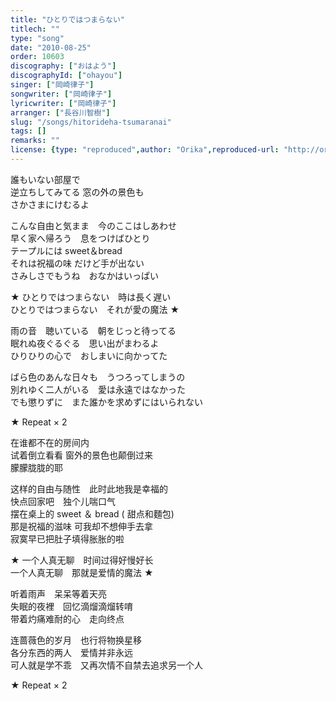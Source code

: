 ```yaml
---
title: "ひとりではつまらない"
titlech: ""
type: "song"
date: "2010-08-25"
order: 10603
discography: ["おはよう"]
discographyId: ["ohayou"]
singer: ["岡崎律子"]
songwriter: ["岡崎律子"]
lyricwriter: ["岡崎律子"]
arranger: ["長谷川智樹"]
slug: "/songs/hitorideha-tsumaranai"
tags: []
remarks: ""
license: {type: "reproduced",author: "Orika",reproduced-url: "http://orikamushi.myweb.hinet.net/",reproduced-website: "織歌蟲網站"}
---
```


誰もいない部屋で　  
逆立ちしてみてる 窓の外の景色も　  
さかさまにけむるよ   
  
こんな自由と気まま　今のここはしあわせ   
早く家へ帰ろう　息をつけばひとり   
テープルには sweet＆bread 　  
それは祝福の味 だけど手が出ない　  
さみしさでもうね　おなかはいっぱい   
  
★ ひとりではつまらない　時は長く遅い   
ひとりではつまらない　それが愛の魔法 ★   
  
雨の音　聴いている　朝をじっと待ってる   
眠れぬ夜ぐるぐる　思い出がまわるよ   
ひりひりの心で　おしまいに向かってた   
  
ばら色のあんな日々も　うつろってしまうの   
別れゆく二人がいる　愛は永遠ではなかった   
でも懲りずに　また誰かを求めずにはいられない   
  
★ Repeat × 2  

<!-- 翻译 -->

在谁都不在的房间内　  
试着倒立看看 窗外的景色也颠倒过来　  
朦朦胧胧的耶   
  
这样的自由与随性　此时此地我是幸福的   
快点回家吧　独个儿喘口气   
摆在桌上的 sweet ＆ bread ( 甜点和麵包)　  
那是祝福的滋味 可我却不想伸手去拿　  
寂寞早已把肚子填得胀胀的啦   
  
★ 一个人真无聊　时间过得好慢好长   
一个人真无聊　那就是爱情的魔法 ★   
  
听着雨声　呆呆等着天亮   
失眠的夜裡　回忆滴熘滴熘转唷   
带着灼痛难耐的心　走向终点   
  
连蔷薇色的岁月　也行将物换星移   
各分东西的两人　爱情并非永远   
可人就是学不乖　又再次情不自禁去追求另一个人  
   
★ Repeat × 2
